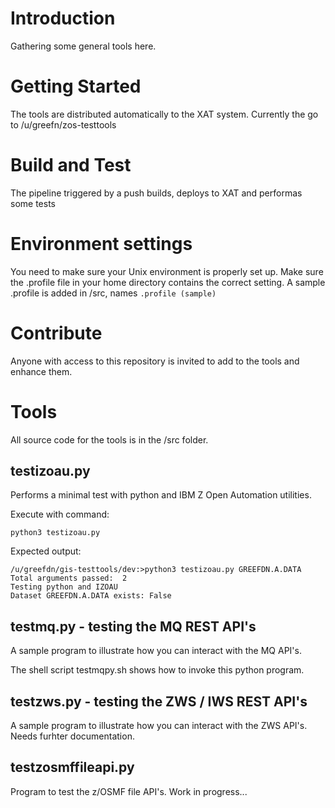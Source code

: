 # Introduction 
Gathering some general tools here.

# Getting Started
The tools are distributed automatically to the XAT system.
Currently the go to
/u/greefn/zos-testtools

# Build and Test
The pipeline triggered by a push builds, deploys to XAT and performas some tests

# Environment settings
You need to make sure your Unix environment is properly set up.
Make sure the .profile file in your home directory contains the correct setting.
A sample .profile is added in /src, names `.profile (sample)`

# Contribute
Anyone with access to this repository is invited to add to the tools and enhance them. 

# Tools
All source code for the tools is in the /src folder.

## testizoau.py
Performs a minimal test with python and IBM Z Open Automation utilities.

Execute with command:
```
python3 testizoau.py
```
Expected output:
```
/u/greefdn/gis-testtools/dev:>python3 testizoau.py GREEFDN.A.DATA 
Total arguments passed:  2                                        
Testing python and IZOAU                                          
Dataset GREEFDN.A.DATA exists: False                              
```
## testmq.py - testing the MQ REST API's
A sample program to illustrate how you can interact with the MQ API's.

The shell script testmqpy.sh shows how to invoke this python program.

## testzws.py - testing the ZWS / IWS REST API's
A sample program to illustrate how you can interact with the ZWS API's.
Needs furhter documentation.

## testzosmffileapi.py
Program to test the z/OSMF file API's.
Work in progress...


